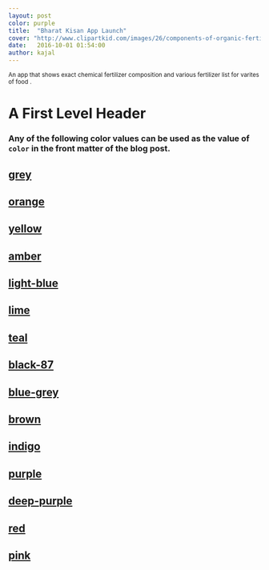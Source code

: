 ```yaml
---
layout: post
color: purple
title:  "Bharat Kisan App Launch"
cover: "http://www.clipartkid.com/images/26/components-of-organic-fertilizer-image-by-microsoft-office-clip-art-PsDT67-clipart.jpg"
date:   2016-10-01 01:54:00
author: kajal
---
```



<p><small>An app that shows exact chemical fertilizer composition and various fertilizer list for varites of food .</small></p>
<h1>A First Level Header</h1>

### Any of the following color values can be used as the value of `color` in the front matter of the blog post.
<div class="bg-grey">
    <h2><a href="#">grey</a></h2>
</div>
<div class="bg-orange">
    <h2><a href="#">orange</a></h2>
</div>

<div class="bg-yellow">
    <h2><a href="#">yellow</a></h2>
</div>
<div class="bg-amber">
    <h2><a href="#">amber</a></h2>
</div>
<div class="bg-light-blue">
    <h2><a href="#">light-blue</a></h2>
</div>
<div class="bg-lime">
    <h2><a href="#">lime</a></h2>
</div>
<div class="bg-teal">
    <h2><a href="#">teal</a></h2>
</div>
<div class="bg-black-87">
    <h2><a href="#">black-87</a></h2>
</div>
<div class="bg-blue-grey">
    <h2><a href="#">blue-grey</a></h2>
</div>
<div class="bg-brown">
    <h2><a href="#">brown</a></h2>
</div>
<div class="bg-indigo">
    <h2><a href="#">indigo</a></h2>
</div>
<div class="bg-purple">
    <h2><a href="#">purple</a></h2>
</div>
<div class="bg-deep-purple">
    <h2><a href="#">deep-purple</a></h2>
</div>
<div class="bg-red">
    <h2><a href="#">red</a></h2>
</div><div class="bg-pink">
    <h2><a href="#">pink</a></h2>
</div>
